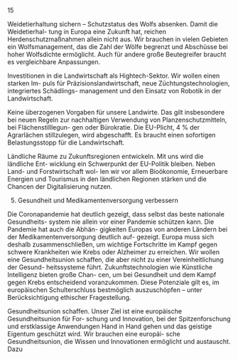  
15 
 
Weidetierhaltung sichern – Schutzstatus des Wolfs absenken. Damit die Weidetierhal-
tung in Europa eine Zukunft hat, reichen Herdenschutzmaßnahmen allein nicht aus. Wir 
brauchen in vielen Gebieten ein Wolfsmanagement, das die Zahl der Wölfe begrenzt und 
Abschüsse bei hoher Wolfsdichte ermöglicht. Auch für andere große Beutegreifer 
braucht es vergleichbare Anpassungen. 
 
Investitionen in die Landwirtschaft als Hightech-Sektor. Wir wollen einen starken Im-
puls für Präzisionslandwirtschaft, neue Züchtungstechnologien, integriertes Schädlings-
management und den Einsatz von Robotik in der Landwirtschaft. 
 
Keine überzogenen Vorgaben für unsere Landwirte. Das gilt insbesondere bei neuen 
Regeln zur nachhaltigen Verwendung von Planzenschutzmitteln, bei Flächenstilllegun-
gen oder Bürokratie. Die EU-Plicht, 4 % der Agrarlächen stillzulegen, wird abgeschafft. 
Es braucht einen sofortigen Belastungsstopp für die Landwirtschaft. 
 
Ländliche Räume zu Zukunftsregionen entwickeln. Mit uns wird die ländliche Ent-
wicklung ein Schwerpunkt der EU-Politik bleiben. Neben Land- und Forstwirtschaft wol-
len wir vor allem Bioökonomie, Erneuerbare Energien und Tourismus in den ländlichen 
Regionen stärken und die Chancen der Digitalisierung nutzen. 
 
5. Gesundheit und Medikamentenversorgung verbessern  
 
Die Coronapandemie hat deutlich gezeigt, dass selbst das beste nationale Gesundheits-
system nie allein vor einer Pandemie schützen kann. Die Pandemie hat auch die Abhän-
gigkeiten Europas von anderen Ländern bei der Medikamentenversorgung deutlich auf-
gezeigt. Europa muss sich deshalb zusammenschließen, um wichtige Fortschritte im 
Kampf gegen schwere Krankheiten wie Krebs oder Alzheimer zu erreichen. Wir wollen 
eine Gesundheitsunion schaffen, die aber nicht zu einer Vereinheitlichung der Gesund-
heitssysteme führt. Zukunftstechnologien wie Künstliche Intelligenz bieten große Chan-
cen, um bei Gesundheit und dem Kampf gegen Krebs entscheidend voranzukommen. 
Diese Potenziale gilt es, im europäischen Schulterschluss bestmöglich auszuschöpfen – 
unter Berücksichtigung ethischer Fragestellung. 
 
Gesundheitsunion schaffen. Unser Ziel ist eine europäische Gesundheitsunion für For-
schung und Innovation, bei der Spitzenforschung und erstklassige Anwendungen Hand 
in Hand gehen und das geistige Eigentum geschützt wird. Wir brauchen eine europäi-
sche Gesundheitsunion, die Wissen und Innovationen ermöglicht und austauscht. Dazu 
